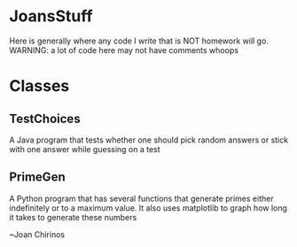 # JoansStuff
Here is generally where any code I write that is NOT homework will go.
WARNING: a lot of code here may not have comments whoops

# Classes
## TestChoices
A Java program that  tests whether one should pick random answers or stick
with one answer while guessing on a test

## PrimeGen
A Python program that has several functions that generate primes either
indefinitely or to a maximum value. It also uses matplotlib to graph how long
it takes to generate these numbers

~Joan Chirinos
